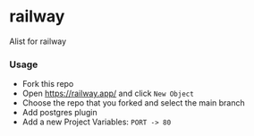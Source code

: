 # railway
Alist for railway

### Usage
- Fork this repo
- Open https://railway.app/ and click `New Object`
- Choose the repo that you forked and select the main branch
- Add postgres plugin
- Add a new Project Variables: `PORT -> 80`
